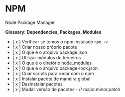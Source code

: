 # NPM

Node Package Manager

__Glossary: Dependencies, Packages, Modules__

- [ x ] Verificar se temos o npm instalado `npm -v`
- [ x ] Criar nosso próprio pacote 
- [ x ] O que é o arquivo package.json
- [ x ] Utilizar módulos de terceiros
- [ x ] O que é o diretório node_modules
- [ x ] O que é o arquivo package-lock.json
- [ x ] Criar scripts para rodar com o npm
- [ x ] Instalar pacote de maneira global 
- [ x ] Desinstalar pacotes
- [ x ] Mudar versão de pacotes -   // major.minor.patch